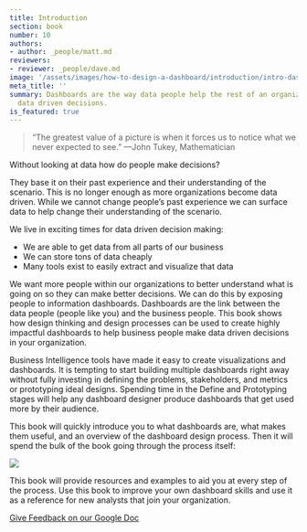 ```yaml
---
title: Introduction
section: book
number: 10
authors:
- author: _people/matt.md
reviewers:
- reviewer: _people/dave.md
image: '/assets/images/how-to-design-a-dashboard/introduction/intro-dash-1.jpg'
meta_title: ''
summary: Dashboards are the way data people help the rest of an organization make
  data driven decisions.
is_featured: true
---
```

> “The greatest value of a picture is when it forces us to notice what we never expected to see.”
> —John Tukey, Mathematician

Without looking at data how do people make decisions?

They base it on their past experience and their understanding of the scenario. This is no longer enough as more organizations become data driven. While we cannot change people’s past experience we can surface data to help change their understanding of the scenario.

We live in exciting times for data driven decision making:

* We are able to get data from all parts of our business
* We can store tons of data cheaply
* Many tools exist to easily extract and visualize that data

We want more people within our organizations to better understand what is going on so they can make better decisions. We can do this by exposing people to information dashboards. Dashboards are the link between the data people (people like you) and the business people. This book shows how design thinking and design processes can be used to create highly impactful dashboards to help business people make data driven decisions in your organization.

Business Intelligence tools have made it easy to create visualizations and dashboards. It is tempting to start building multiple dashboards right away without fully investing in defining the problems, stakeholders, and metrics or prototyping ideal designs. Spending time in the Define and Prototyping stages will help any dashboard designer produce dashboards that get used more by their audience.

This book will quickly introduce you to what dashboards are, what makes them useful, and an overview of the dashboard design process. Then it will spend the bulk of the book going through the process itself:

![](/assets/images/how-to-design-a-dashboard/introduction/intro-dash-1.jpg)

This book will provide resources and examples to aid you at every step of the process. Use this book to improve your own dashboard skills and use it as a reference for new analysts that join your organization.

[Give Feedback on our Google Doc](https://docs.google.com/document/d/1Qsf0v_4Ey7DGHtB1RiXQKdHwmZgA3IYcRLITyW5iy24/edit?usp=sharing)
